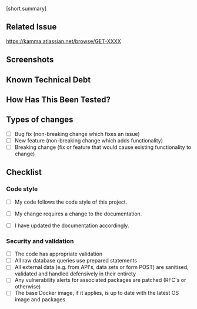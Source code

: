 <!--- Provide a general summary of your changes in the Title above -->
<!--- Should be prefixed with the Jira issue number `GET-XXXX: My PR title` so that it gets pulled into the Jira UI -->

<!--- Provide a short summary for context -->
[short summary]



## Related Issue
<!--- Please link to the issue here: -->

https://kamma.atlassian.net/browse/GET-XXXX

## Screenshots
<!--- Share any sceenshots your project may have that you think might be helpful or QA and documentation. -->

## Known Technical Debt
<!--- Describe any known technical debt issues that have been considered in detail -->

## How Has This Been Tested?
<!--- Please describe in detail how you tested your changes or test areas that should be looked into/prioritised (advisory) by QA. -->

## Types of changes
<!--- What types of changes does your code introduce? Put an `x` in all the boxes that apply: -->
- [ ] Bug fix (non-breaking change which fixes an issue)
- [ ] New feature (non-breaking change which adds functionality)
- [ ] Breaking change (fix or feature that would cause existing functionality to change)

## Checklist

### Code style
<!--- Go over all the following points, and put an `x` in all the boxes that apply. -->
<!--- If you're unsure about any of these, don't hesitate to ask. We're here to help! -->
- [ ] My code follows the code style of this project.
- [ ] My change requires a change to the documentation.
- [ ] I have updated the documentation accordingly.


### Security and validation
- [ ] The code has appropriate validation
- [ ] All raw database queries use prepared statements
- [ ] All external data (e.g. from API's, data sets or form POST) are sanitised,  validated and handled defensively in their entirety
- [ ] Any vulnerability alerts for associated packages are patched (RFC's or otherwise)
- [ ] The base Docker image, if it applies, is up to date with the latest OS image and packages

